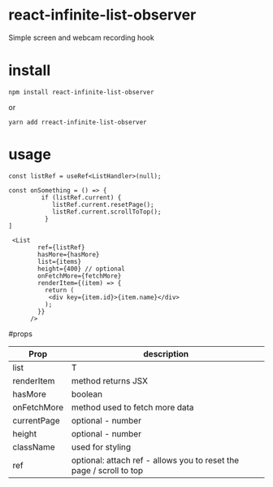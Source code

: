 # react-infinite-list-observer

Simple screen and webcam recording hook

# install

```
npm install react-infinite-list-observer
```

or

```
yarn add rreact-infinite-list-observer
```

# usage

```
const listRef = useRef<ListHandler>(null);
  
const onSomething = () => {
         if (listRef.current) {
            listRef.current.resetPage();
            listRef.current.scrollToTop();
          }
]

 <List
        ref={listRef}
        hasMore={hasMore}
        list={items}
        height={400} // optional
        onFetchMore={fetchMore}
        renderItem={(item) => {
          return (
           <div key={item.id}>{item.name}</div>
          );
        }}
      />
```

#props

| Prop | description |
| --- | ----------- |
| list | T |
| renderItem | method returns JSX |
| hasMore | boolean |
| onFetchMore | method used to fetch more data |
| currentPage | optional - number |
| height | optional - number |
| className | used for styling | 
| ref | optional: attach ref - allows you to reset the page / scroll to top |





